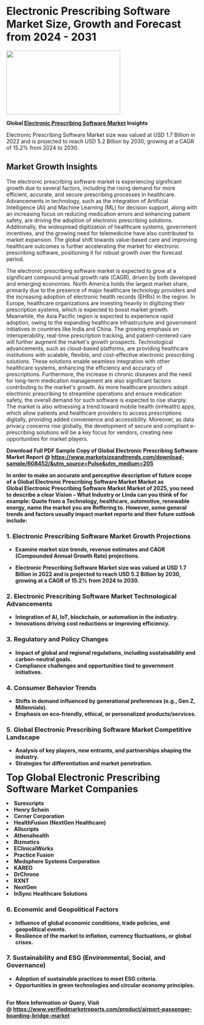 <H1>Electronic Prescribing Software Market Size, Growth and Forecast from 2024 - 2031</H1><img class="aligncenter size-medium wp-image-584254" src="https://thirdeyenews.in/wp-content/uploads/2024/09/Global-Market-Research-300x168.jpeg" alt="" width="300" height="168" /><p><strong>Global&nbsp;<a href="https://www.marketsizeandtrends.com/download-sample/608452/&amp;utm_source=Pulse&amp;utm_medium=205">Electronic Prescribing Software Market</a> Insights</strong></p><p>Electronic Prescribing Software Market size was valued at USD 1.7 Billion in 2022 and is projected to reach USD 5.2 Billion by 2030, growing at a CAGR of 15.2% from 2024 to 2030.</p><p><h2>Market Growth Insights</h2> <p>The electronic prescribing software market is experiencing significant growth due to several factors, including the rising demand for more efficient, accurate, and secure prescribing processes in healthcare. Advancements in technology, such as the integration of Artificial Intelligence (AI) and Machine Learning (ML) for decision support, along with an increasing focus on reducing medication errors and enhancing patient safety, are driving the adoption of electronic prescribing solutions. Additionally, the widespread digitization of healthcare systems, government incentives, and the growing need for telemedicine have also contributed to market expansion. The global shift towards value-based care and improving healthcare outcomes is further accelerating the market for electronic prescribing software, positioning it for robust growth over the forecast period.</p> <p><strong></strong></p> <p>The electronic prescribing software market is expected to grow at a significant compound annual growth rate (CAGR), driven by both developed and emerging economies. North America holds the largest market share, primarily due to the presence of major healthcare technology providers and the increasing adoption of electronic health records (EHRs) in the region. In Europe, healthcare organizations are investing heavily in digitizing their prescription systems, which is expected to boost market growth. Meanwhile, the Asia Pacific region is expected to experience rapid adoption, owing to the expanding healthcare infrastructure and government initiatives in countries like India and China. The growing emphasis on interoperability, real-time prescription tracking, and patient-centered care will further augment the market's growth prospects. Technological advancements, such as cloud-based platforms, are providing healthcare institutions with scalable, flexible, and cost-effective electronic prescribing solutions. These solutions enable seamless integration with other healthcare systems, enhancing the efficiency and accuracy of prescriptions. Furthermore, the increase in chronic diseases and the need for long-term medication management are also significant factors contributing to the market's growth. As more healthcare providers adopt electronic prescribing to streamline operations and ensure medication safety, the overall demand for such software is expected to rise sharply. The market is also witnessing a trend toward mobile health (mHealth) apps, which allow patients and healthcare providers to access prescriptions digitally, providing added convenience and accessibility. Moreover, as data privacy concerns rise globally, the development of secure and compliant e-prescribing solutions will be a key focus for vendors, creating new opportunities for market players. <p><strong></p><p><span class=""><strong>Download Full PDF Sample Copy of Global Electronic Prescribing Software Market Report</strong> @ <a href="https://www.marketsizeandtrends.com/download-sample/608452/&amp;utm_source=Pulse&amp;utm_medium=205" target="_blank">https://www.marketsizeandtrends.com/download-sample/608452/&amp;utm_source=Pulse&amp;utm_medium=205</a></span></p><p>In order to make an accurate and perceptive description of future scope of a Global&nbsp;Electronic Prescribing Software Market Market as Global&nbsp;Electronic Prescribing Software Market Market of 2025, you need to describe a clear Vision &ndash; What Industry or Linda can you think of for example: Quote from a Technology, healthcare, automotive, renewable energy, name the market you are Reffering to. However, some general trends and factors usually impact market reports and their future outlook include:</p><h3>1.&nbsp;<strong>Electronic Prescribing Software Market Growth Projections</strong></h3><ul><li>Examine market size trends, revenue estimates and CAGR (Compounded Annual Growth Rate) projections.</li><li><p>Electronic Prescribing Software Market size was valued at USD 1.7 Billion in 2022 and is projected to reach USD 5.2 Billion by 2030, growing at a CAGR of 15.2% from 2024 to 2030.</p></li></ul><h3>2.&nbsp;<strong>Electronic Prescribing Software Market Technological Advancements</strong></h3><ul><li>Integration of AI, IoT, blockchain, or automation in the industry.</li><li>Innovations driving cost reductions or improving efficiency.</li></ul><h3>3.&nbsp;<strong>Regulatory and Policy Changes</strong></h3><ul><li>Impact of global and regional regulations, including sustainability and carbon-neutral goals.</li><li>Compliance challenges and opportunities tied to government initiatives.</li></ul><h3>4.&nbsp;<strong>Consumer Behavior Trends</strong></h3><ul><li>Shifts in demand influenced by generational preferences (e.g., Gen Z, Millennials).</li><li>Emphasis on eco-friendly, ethical, or personalized products/services.</li></ul><h3>5.&nbsp;<strong>Global Electronic Prescribing Software Market Competitive Landscape</strong></h3><ul><li>Analysis of key players, new entrants, and partnerships shaping the industry.</li><li>Strategies for differentiation and market penetration.</li></ul><p data-pm-slice="1 1 []"><span style="color: inherit; font-family: inherit; font-size: 25px;">Top Global Electronic Prescribing Software Market Companies</span></p><div class="" data-test-id=""><p><li>Surescripts</li><li> Henry Schein</li><li> Cerner Corporation</li><li> HealthFusion (NextGen Healthcare)</li><li> Allscripts</li><li> Athenahealth</li><li> Bizmatics</li><li> EClinicalWorks</li><li> Practice Fusion</li><li> Medsphere Systems Corporation</li><li> KAREO</li><li> DrChrono</li><li> RXNT</li><li> NextGen</li><li> InSync Healthcare Solutions</li></p></div><h3>6.&nbsp;<strong>Economic and Geopolitical Factors</strong></h3><ul><li>Influence of global economic conditions, trade policies, and geopolitical events.</li><li>Resilience of the market to inflation, currency fluctuations, or global crises.</li></ul><h3>7.&nbsp;<strong>Sustainability and ESG (Environmental, Social, and Governance)</strong></h3><ul><li>Adoption of sustainable practices to meet ESG criteria.</li><li>Opportunities in green technologies and circular economy principles.</li></ul><h2><strong style="font-size: 14px;">For More Information or Query, Visit @&nbsp;</strong><a style="background-color: #ffffff; font-size: 14px;" href="https://www.marketsizeandtrends.com/report/electronic-prescribing-software-market/" target="_blank">https://www.verifiedmarketreports.com/product/airport-passenger-boarding-bridge-market</a></h2>
